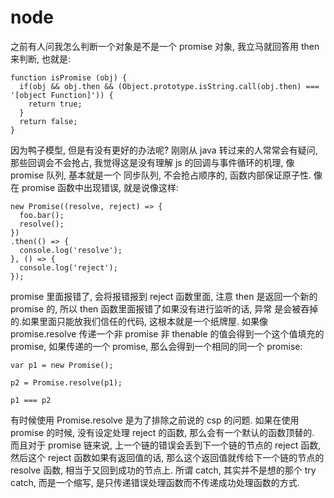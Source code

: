 # node

之前有人问我怎么判断一个对象是不是一个 promise 对象, 我立马就回答用 then 来判断, 也就是:
```
function isPromise (obj) {
  if(obj && obj.then && (Object.prototype.isString.call(obj.then) === '[object Function]')) {
    return true;
  }
  return false;
}
```
因为鸭子模型, 但是有没有更好的办法呢?
刚刚从 java 转过来的人常常会有疑问, 那些回调会不会抢占, 我觉得这是没有理解 js 的回调与事件循环的机理, 像 promise 队列, 基本就是一个
同步队列, 不会抢占顺序的, 函数内部保证原子性.
像在 promise 函数中出现错误, 就是说像这样:
```
new Promise((resolve, reject) => {
  foo.bar();
  resolve();
})
.then(() => {
  console.log('resolve');
}, () => {
  console.log('reject');
});
```
promise 里面报错了, 会将报错报到 reject 函数里面, 注意 then 是返回一个新的 promise 的, 所以 then 函数里面报错了如果没有进行监听的话, 异常
是会被吞掉的.如果里面只能放我们信任的代码, 这根本就是一个纸牌屋.
如果像 promise.resolve 传递一个非 promise 非 thenable 的值会得到一个这个值填充的 promise, 如果传递的一个 promise, 那么会得到一个相同的同一个
promise:
```
var p1 = new Promise();

p2 = Promise.resolve(p1);

p1 === p2
```
有时候使用 Promise.resolve 是为了排除之前说的 csp 的问题.
如果在使用 promise 的时候, 没有设定处理 reject 的函数, 那么会有一个默认的函数顶替的.
而且对于 promise 链来说, 上一个链的错误会丢到下一个链的节点的 reject 函数, 然后这个 reject 函数如果有返回值的话, 那么这个返回值就传给下一个链的节点的 resolve 函数, 相当于又回到成功的节点上.
所谓 catch, 其实并不是想的那个 try catch, 而是一个缩写, 是只传递错误处理函数而不传递成功处理函数的方式.
